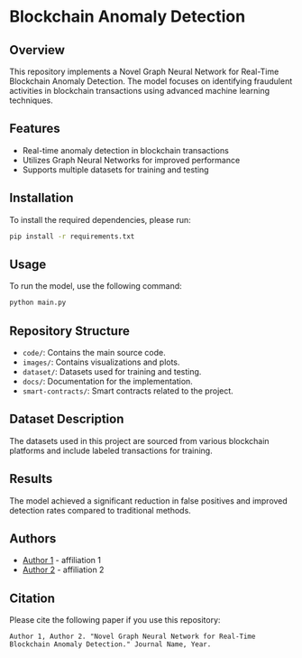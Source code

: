 # Blockchain Anomaly Detection

## Overview
This repository implements a Novel Graph Neural Network for Real-Time Blockchain Anomaly Detection. The model focuses on identifying fraudulent activities in blockchain transactions using advanced machine learning techniques.

## Features
- Real-time anomaly detection in blockchain transactions
- Utilizes Graph Neural Networks for improved performance
- Supports multiple datasets for training and testing

## Installation
To install the required dependencies, please run:
```bash
pip install -r requirements.txt
```

## Usage
To run the model, use the following command:
```bash
python main.py
```

## Repository Structure
- `code/`: Contains the main source code.
- `images/`: Contains visualizations and plots.
- `dataset/`: Datasets used for training and testing.
- `docs/`: Documentation for the implementation.
- `smart-contracts/`: Smart contracts related to the project.

## Dataset Description
The datasets used in this project are sourced from various blockchain platforms and include labeled transactions for training.

## Results
The model achieved a significant reduction in false positives and improved detection rates compared to traditional methods.

## Authors
- [Author 1](link) - affiliation 1
- [Author 2](link) - affiliation 2

## Citation
Please cite the following paper if you use this repository:
```
Author 1, Author 2. "Novel Graph Neural Network for Real-Time Blockchain Anomaly Detection." Journal Name, Year.
```

